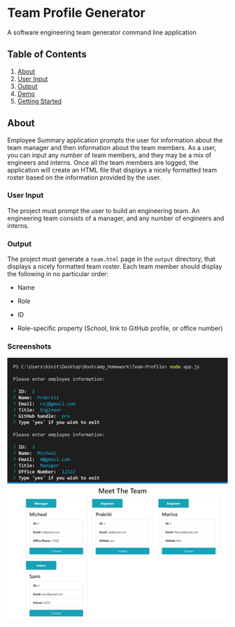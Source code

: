 # Team Profile Generator

A software engineering team generator command line application

## Table of Contents

1. [About](#about)
1. [User Input](#user-input)
1. [Output](#output)
1. [Demo](#demo)
1. [Getting Started](#getting-started)

## About

Employee Summary application prompts the user for information about the team manager and then information about the team members. As a user, you can input any number of team members, and they may be a mix of engineers and interns. Once all the team members are logged, the application will create an HTML file that displays a nicely formatted team roster based on the information provided by the user.

### User Input

The project must prompt the user to build an engineering team. An engineering
team consists of a manager, and any number of engineers and interns.

### Output

The project must generate a `team.html` page in the `output` directory, that displays a nicely formatted team roster. Each team member should display the following in no particular order:

- Name

- Role

- ID

- Role-specific property (School, link to GitHub profile, or office number)

### Screenshots

<img src="./assets/Terminal.jpg" alt="  terminal screenshot"/>

<img src="./assets/desktop.jpg" alt="  Desktop screenshot"/>

```

```
